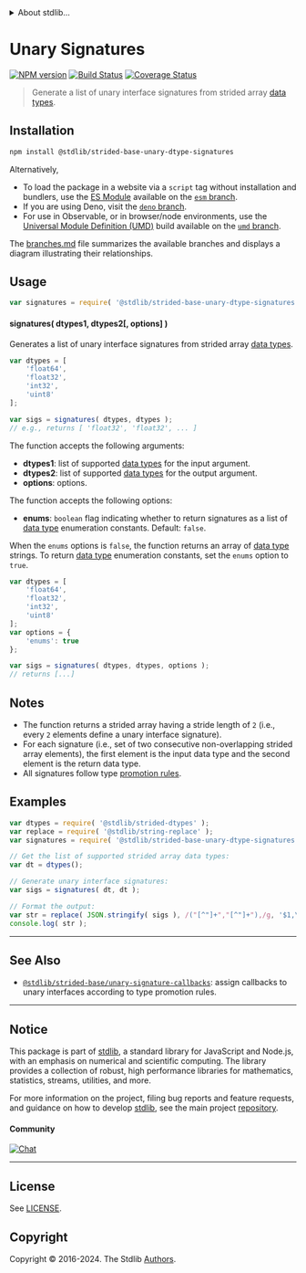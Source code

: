 <!--

@license Apache-2.0

Copyright (c) 2022 The Stdlib Authors.

Licensed under the Apache License, Version 2.0 (the "License");
you may not use this file except in compliance with the License.
You may obtain a copy of the License at

   http://www.apache.org/licenses/LICENSE-2.0

Unless required by applicable law or agreed to in writing, software
distributed under the License is distributed on an "AS IS" BASIS,
WITHOUT WARRANTIES OR CONDITIONS OF ANY KIND, either express or implied.
See the License for the specific language governing permissions and
limitations under the License.

-->


<details>
  <summary>
    About stdlib...
  </summary>
  <p>We believe in a future in which the web is a preferred environment for numerical computation. To help realize this future, we've built stdlib. stdlib is a standard library, with an emphasis on numerical and scientific computation, written in JavaScript (and C) for execution in browsers and in Node.js.</p>
  <p>The library is fully decomposable, being architected in such a way that you can swap out and mix and match APIs and functionality to cater to your exact preferences and use cases.</p>
  <p>When you use stdlib, you can be absolutely certain that you are using the most thorough, rigorous, well-written, studied, documented, tested, measured, and high-quality code out there.</p>
  <p>To join us in bringing numerical computing to the web, get started by checking us out on <a href="https://github.com/stdlib-js/stdlib">GitHub</a>, and please consider <a href="https://opencollective.com/stdlib">financially supporting stdlib</a>. We greatly appreciate your continued support!</p>
</details>

# Unary Signatures

[![NPM version][npm-image]][npm-url] [![Build Status][test-image]][test-url] [![Coverage Status][coverage-image]][coverage-url] <!-- [![dependencies][dependencies-image]][dependencies-url] -->

> Generate a list of unary interface signatures from strided array [data types][@stdlib/strided/dtypes].

<!-- Section to include introductory text. Make sure to keep an empty line after the intro `section` element and another before the `/section` close. -->

<section class="intro">

</section>

<!-- /.intro -->

<!-- Package usage documentation. -->

<section class="installation">

## Installation

```bash
npm install @stdlib/strided-base-unary-dtype-signatures
```

Alternatively,

-   To load the package in a website via a `script` tag without installation and bundlers, use the [ES Module][es-module] available on the [`esm` branch][esm-url].
-   If you are using Deno, visit the [`deno` branch][deno-url].
-   For use in Observable, or in browser/node environments, use the [Universal Module Definition (UMD)][umd] build available on the [`umd` branch][umd-url].

The [branches.md][branches-url] file summarizes the available branches and displays a diagram illustrating their relationships.

</section>

<section class="usage">

## Usage

```javascript
var signatures = require( '@stdlib/strided-base-unary-dtype-signatures' );
```

#### signatures( dtypes1, dtypes2\[, options] )

Generates a list of unary interface signatures from strided array [data types][@stdlib/strided/dtypes].

```javascript
var dtypes = [
    'float64',
    'float32',
    'int32',
    'uint8'
];

var sigs = signatures( dtypes, dtypes );
// e.g., returns [ 'float32', 'float32', ... ]
```

The function accepts the following arguments:

-   **dtypes1**: list of supported [data types][@stdlib/strided/dtypes] for the input argument.
-   **dtypes2**: list of supported [data types][@stdlib/strided/dtypes] for the output argument.
-   **options**: options.

The function accepts the following options:

-   **enums**: `boolean` flag indicating whether to return signatures as a list of [data type][@stdlib/strided/dtypes] enumeration constants. Default: `false`.

When the `enums` options is `false`, the function returns an array of [data type][@stdlib/strided/dtypes] strings. To return [data type][@stdlib/strided/dtypes] enumeration constants, set the `enums` option to `true`.

```javascript
var dtypes = [
    'float64',
    'float32',
    'int32',
    'uint8'
];
var options = {
    'enums': true
};

var sigs = signatures( dtypes, dtypes, options );
// returns [...]
```

</section>

<!-- /.usage -->

<!-- Package usage notes. Make sure to keep an empty line after the `section` element and another before the `/section` close. -->

<section class="notes">

## Notes

-   The function returns a strided array having a stride length of `2` (i.e., every `2` elements define a unary interface signature).
-   For each signature (i.e., set of two consecutive non-overlapping strided array elements), the first element is the input data type and the second element is the return data type.
-   All signatures follow type [promotion rules][@stdlib/ndarray/promotion-rules].

</section>

<!-- /.notes -->

<!-- Package usage examples. -->

<section class="examples">

## Examples

<!-- eslint no-undef: "error" -->

```javascript
var dtypes = require( '@stdlib/strided-dtypes' );
var replace = require( '@stdlib/string-replace' );
var signatures = require( '@stdlib/strided-base-unary-dtype-signatures' );

// Get the list of supported strided array data types:
var dt = dtypes();

// Generate unary interface signatures:
var sigs = signatures( dt, dt );

// Format the output:
var str = replace( JSON.stringify( sigs ), /("[^"]+","[^"]+"),/g, '$1,\n' );
console.log( str );
```

</section>

<!-- /.examples -->

<!-- Section to include cited references. If references are included, add a horizontal rule *before* the section. Make sure to keep an empty line after the `section` element and another before the `/section` close. -->

<section class="references">

</section>

<!-- /.references -->

<!-- Section for related `stdlib` packages. Do not manually edit this section, as it is automatically populated. -->

<section class="related">

* * *

## See Also

-   <span class="package-name">[`@stdlib/strided-base/unary-signature-callbacks`][@stdlib/strided/base/unary-signature-callbacks]</span><span class="delimiter">: </span><span class="description">assign callbacks to unary interfaces according to type promotion rules.</span>

</section>

<!-- /.related -->

<!-- Section for all links. Make sure to keep an empty line after the `section` element and another before the `/section` close. -->


<section class="main-repo" >

* * *

## Notice

This package is part of [stdlib][stdlib], a standard library for JavaScript and Node.js, with an emphasis on numerical and scientific computing. The library provides a collection of robust, high performance libraries for mathematics, statistics, streams, utilities, and more.

For more information on the project, filing bug reports and feature requests, and guidance on how to develop [stdlib][stdlib], see the main project [repository][stdlib].

#### Community

[![Chat][chat-image]][chat-url]

---

## License

See [LICENSE][stdlib-license].


## Copyright

Copyright &copy; 2016-2024. The Stdlib [Authors][stdlib-authors].

</section>

<!-- /.stdlib -->

<!-- Section for all links. Make sure to keep an empty line after the `section` element and another before the `/section` close. -->

<section class="links">

[npm-image]: http://img.shields.io/npm/v/@stdlib/strided-base-unary-dtype-signatures.svg
[npm-url]: https://npmjs.org/package/@stdlib/strided-base-unary-dtype-signatures

[test-image]: https://github.com/stdlib-js/strided-base-unary-dtype-signatures/actions/workflows/test.yml/badge.svg?branch=main
[test-url]: https://github.com/stdlib-js/strided-base-unary-dtype-signatures/actions/workflows/test.yml?query=branch:main

[coverage-image]: https://img.shields.io/codecov/c/github/stdlib-js/strided-base-unary-dtype-signatures/main.svg
[coverage-url]: https://codecov.io/github/stdlib-js/strided-base-unary-dtype-signatures?branch=main

<!--

[dependencies-image]: https://img.shields.io/david/stdlib-js/strided-base-unary-dtype-signatures.svg
[dependencies-url]: https://david-dm.org/stdlib-js/strided-base-unary-dtype-signatures/main

-->

[chat-image]: https://img.shields.io/gitter/room/stdlib-js/stdlib.svg
[chat-url]: https://app.gitter.im/#/room/#stdlib-js_stdlib:gitter.im

[stdlib]: https://github.com/stdlib-js/stdlib

[stdlib-authors]: https://github.com/stdlib-js/stdlib/graphs/contributors

[umd]: https://github.com/umdjs/umd
[es-module]: https://developer.mozilla.org/en-US/docs/Web/JavaScript/Guide/Modules

[deno-url]: https://github.com/stdlib-js/strided-base-unary-dtype-signatures/tree/deno
[umd-url]: https://github.com/stdlib-js/strided-base-unary-dtype-signatures/tree/umd
[esm-url]: https://github.com/stdlib-js/strided-base-unary-dtype-signatures/tree/esm
[branches-url]: https://github.com/stdlib-js/strided-base-unary-dtype-signatures/blob/main/branches.md

[stdlib-license]: https://raw.githubusercontent.com/stdlib-js/strided-base-unary-dtype-signatures/main/LICENSE

[@stdlib/strided/dtypes]: https://github.com/stdlib-js/strided-dtypes

[@stdlib/ndarray/promotion-rules]: https://github.com/stdlib-js/ndarray-promotion-rules

<!-- <related-links> -->

[@stdlib/strided/base/unary-signature-callbacks]: https://github.com/stdlib-js/strided-base-unary-signature-callbacks

<!-- </related-links> -->

</section>

<!-- /.links -->
